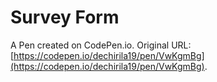 # Survey Form

A Pen created on CodePen.io. Original URL: [https://codepen.io/dechirila19/pen/VwKgmBg](https://codepen.io/dechirila19/pen/VwKgmBg).



